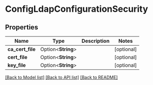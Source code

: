 # ConfigLdapConfigurationSecurity

## Properties

Name | Type | Description | Notes
------------ | ------------- | ------------- | -------------
**ca_cert_file** | Option<**String**> |  | [optional]
**cert_file** | Option<**String**> |  | [optional]
**key_file** | Option<**String**> |  | [optional]

[[Back to Model list]](../README.md#documentation-for-models) [[Back to API list]](../README.md#documentation-for-api-endpoints) [[Back to README]](../README.md)



